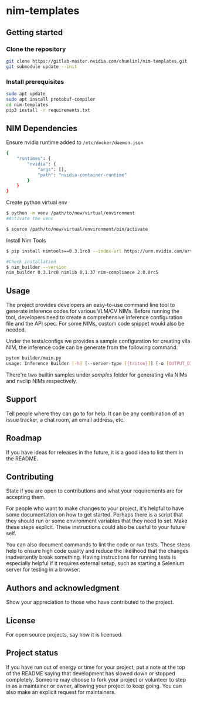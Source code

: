 # nim-templates

## Getting started

### Clone the repository

```bash
git clone https://gitlab-master.nvidia.com/chunlinl/nim-templates.git
git submodule update --init
```

### Install prerequisites

```bash
sudo apt update
sudo apt install protobuf-compiler
cd nim-templates
pip3 install -r requirements.txt
```

## NIM Dependencies

Ensure nvidia runtime added to `/etc/docker/daemon.json`

```bash
{
    "runtimes": {
        "nvidia": {
            "args": [],
            "path": "nvidia-container-runtime"
        }
    }
}
```

Create python virtual env
```bash
$ python -m venv /path/to/new/virtual/environment
#Activate the venc

$ source /path/to/new/virtual/environment/bin/activate
```
Install Nim Tools
```bash
$ pip install nimtools==0.3.1rc8 --index-url https://urm.nvidia.com/artifactory/api/pypi/nv-shared-pypi/simple 

#Check installation
$ nim_builder --version 
nim_builder 0.3.1rc8 nimlib 0.1.37 nim-compliance 2.0.0rc5 
```

## Usage
The project provides developers an easy-to-use command line tool to generate inference codes for various VLM/CV NIMs. Before running the tool, developers need to create a comprehensive inference configuration file and the API spec. For some NIMs, custom code snippet would also be needed.

Under the tests/configs we provides a sample configuration for creating vila NIM, the inference code can be generate from the following command:

```bash
pyton builder/main.py
usage: Inference Builder [-h] [--server-type [{triton}]] [-o [OUTPUT_DIR]] [-a [API_SPEC]] [-c [CUSTOM_MODULE ...]] [-x] [-t] config
```

There're two builtin samples under _samples_ folder for generating vila NIMs and nvclip NIMs respectively.

## Support
Tell people where they can go to for help. It can be any combination of an issue tracker, a chat room, an email address, etc.

## Roadmap
If you have ideas for releases in the future, it is a good idea to list them in the README.

## Contributing
State if you are open to contributions and what your requirements are for accepting them.

For people who want to make changes to your project, it's helpful to have some documentation on how to get started. Perhaps there is a script that they should run or some environment variables that they need to set. Make these steps explicit. These instructions could also be useful to your future self.

You can also document commands to lint the code or run tests. These steps help to ensure high code quality and reduce the likelihood that the changes inadvertently break something. Having instructions for running tests is especially helpful if it requires external setup, such as starting a Selenium server for testing in a browser.

## Authors and acknowledgment
Show your appreciation to those who have contributed to the project.

## License
For open source projects, say how it is licensed.

## Project status
If you have run out of energy or time for your project, put a note at the top of the README saying that development has slowed down or stopped completely. Someone may choose to fork your project or volunteer to step in as a maintainer or owner, allowing your project to keep going. You can also make an explicit request for maintainers.
